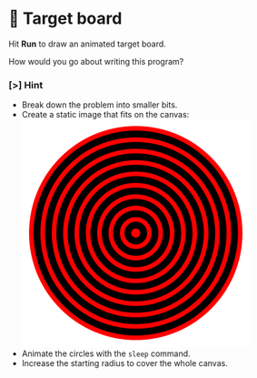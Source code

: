 # 🎯 Target board

Hit **Run** to draw an animated target board.

How would you go about writing this program?

### [>] Hint

- Break down the problem into smaller bits.
- Create a static image that fits on the canvas:
  ![target board](img/target.svg)
- Animate the circles with the <code>sleep</code> command.
- Increase the starting radius to cover the whole canvas.
